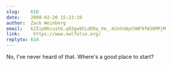 ```yaml
---
slug:    616
date:    2008-02-20 15:23:19
author:  Zack Weinberg
email:   k2IipNkcuihG.qO3gw9CLdERq_Vm_.HJoVsWyChWF9fWJ6MPjM
link:     https://www.owlfolio.org/
replyto: 614
---
```


No, I've never heard of that.  Where's a good place to start?
